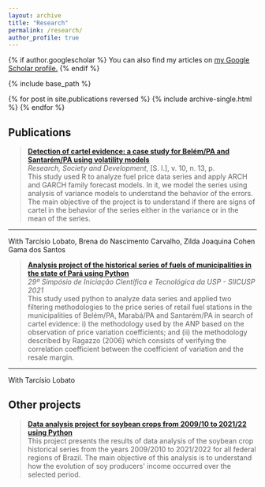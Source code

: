 ```yaml
---
layout: archive
title: "Research"
permalink: /research/
author_profile: true
---
```


{% if author.googlescholar %}
  You can also find my articles on <u><a href="{{author.googlescholar}}">my Google Scholar profile</a>.</u>
{% endif %}

{% include base_path %}

{% for post in site.publications reversed %}
  {% include archive-single.html %}
{% endfor %}

## Publications
> [**Detection of cartel evidence: a case study for Belém/PA and Santarém/PA using volatility models**](https://rsdjournal.org/index.php/rsd/article/view/21397)      
*Research, Society and Development*, [S. l.], v. 10, n. 13, p.                                                                                                        
This study used R to analyze fuel price data series and apply ARCH and GARCH family forecast models. In it, we model the series using analysis of variance models to understand the behavior of the errors. The main objective of the project is to understand if there are signs of cartel in the behavior of the series either in the variance or in the mean of the series.
---
With Tarcísio Lobato, Brena do Nascimento Carvalho, Zilda Joaquina Cohen Gama dos Santos

> [**Analysis project of the historical series of fuels of municipalities in the state of Pará using Python**](https://docs.google.com/presentation/d/1ujuw85dBVfFrFYNTBzde2B_0GW9FhTiO/present?slide=id.p4)                                                                      
*29º Simpósio de Iniciação CIentífica e Tecnológica da USP - SIICUSP 2021*                                                                                           
This study used python to analyze data series and applied two filtering methodologies to the price series of retail fuel stations in the municipalities of Belém/PA, Marabá/PA and Santarém/PA in search of cartel evidence: i) the methodology used by the ANP based on the observation of price variation coefficients; and (ii) the methodology described by Ragazzo (2006) which consists of verifying the correlation coefficient between the coefficient of variation and the resale margin.
---
With Tarcísio Lobato

## Other projects
> [**Data analysis project for soybean crops from 2009/10 to 2021/22 using Python**](https://drive.google.com/file/d/1jCygbScqzbBCeuib1F76vWX-Ry9S_H49/view?usp=sharing)                                                                                                                                                         
This project presents the results of data analysis of the soybean crop historical series from the years 2009/2010 to 2021/2022 for all federal regions of Brazil. The main objective of this analysis is to understand how the evolution of soy producers' income occurred over the selected period. 

